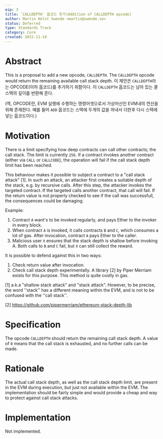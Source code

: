 ```yaml
---
eip: 3
title: `CALLDEPTH` 옵코드 추가(Addition of CALLDEPTH opcode)
author: Martin Holst Swende <martin@swende.se>
status: Deferred
type: Standards Track
category: Core
created: 2015-11-19
---
```


# Abstract

This is a proposal to add a new opcode, `CALLDEPTH`. The `CALLDEPTH` opcode would return the remaining available call stack depth.
이 제안은 `CALLDEPTH`라는 OPCODE(이하 옵코드)를 추가하기 위함이다.  이 `CALLDEPTH` 옵코드는 남아 있는 콜스택의 깊이를 반환해 준다.

(역, OPCODE란, EVM 실행에 수행하는 명령어셋으로서 가상머신인 EVM내의 연산을 위해 존재한다. 예를 들어 `ADD` 옵코드는 스택에 두개의 값을 꺼내서 더한후 다시 스택에 넣는 옵코드이다.)

# Motivation

There is a limit specifying how deep contracts can call other contracts; the call stack. The limit is currently `256`. If a contract invokes another contract (either via `CALL` or `CALLCODE`), the operation will fail if the call stack depth limit has been reached.

This behaviour makes it possible to subject a contract to a "call stack attack" [1]. In such an attack, an attacker first creates a suitable depth of the stack, e.g. by recursive calls. After this step, the attacker invokes the targeted contract. If the targeted calls another contract, that call will fail. If the return value is not properly checked to see if the call was successfull, the consequences could be damaging.

Example:

1. Contract `A` want's to be invoked regularly, and pays Ether to the invoker in every block.
2. When contract `A` is invoked, it calls contracts `B` and `C`, which consumes a lot of gas. After invocation, contract `A` pays Ether to the caller.
3. Malicious user `X` ensures that the stack depth is shallow before invoking A. Both calls to `B` and `C` fail, but `X` can still collect the reward.

It is possible to defend against this in two ways:

1. Check return value after invocation.
2. Check call stack depth experimentally. A library [2] by Piper Merriam exists for this purpose. This method is quite costly in gas.


[1] a.k.a "shallow stack attack" and "stack attack". However, to be precise, the word ''stack'' has a different meaning within the EVM, and is not to be confused with the ''call stack''.

[2] https://github.com/pipermerriam/ethereum-stack-depth-lib

# Specification

The opcode `CALLDEPTH` should return the remaining call stack depth. A value of `0` means that the call stack is exhausted, and no further calls can be made.

# Rationale

The actual call stack depth, as well as the call stack depth limit, are present in the EVM during execution, but just not available within the EVM. The implementation should be fairly simple and would provide a cheap and way to protect against call stack attacks.

# Implementation

Not implemented.
